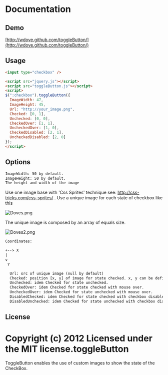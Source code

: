 # Documentation

## Demo

[http://wdove.github.com/toggleButton/](http://wdove.github.com/toggleButton/)

## Usage

```html
<input type="checkbox" />

<script src="jquery.js"></script>
<script src="toggleButton.js"></script>
<script>
$(":checkbox").toggleButton({
  ImageWidth: 47,
  ImageHeight: 45,
  Url: "http://your_image.png",
  Checked: [0, 1],
  Unchecked: [0, 0],
  CheckedOver: [1, 1],
  UncheckedOver: [1, 0],
  CheckedDisabled: [2, 1],
  UncheckedDisabled: [2, 0]  
});
</script>
```

## Options
```html
ImageWidth: 50 by default.
ImageHeight: 50 by default.
The height and width of the image
```

Use one image base with 'Css Sprites' technique see: http://css-tricks.com/css-sprites/ . Use a unique image for each state of checkbox like this

![Doves.png](http://wdove.github.com/toggleButton/images/Doves.png)

The unique image is composed by an array of equals size.

![Doves2.png](http://wdove.github.com/toggleButton/images/Doves_Grid.png)

```html
Coordinates:

+--> X
|
v
 Y
```

```html
  Url: src of unique image (null by default)  
  Checked: position [x, y] of image for state checked. x, y can be defined with 'px', '%' or relative position in a table.  
  Unchecked: idem Checked for state unchecked.  
  CheckedOver: idem Checked for state checked with mouse over.  
  UncheckedOver: idem Checked for state unchecked with mouse over.  
  DisabledChecked: idem Checked for state checked with checkbox disable.  
  DisabledUnchecked: idem Checked for state unchecked with checkbox disable.
```

## License
Copyright (c) 2012 Licensed under the MIT license.toggleButton
============

ToggleButton enables the use of custom images to show the state of the CheckBox.
